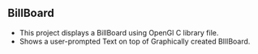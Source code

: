 ## BillBoard 
- This project displays a BillBoard using OpenGl C library file.
- Shows a user-prompted Text on top of Graphically created BIllBoard.